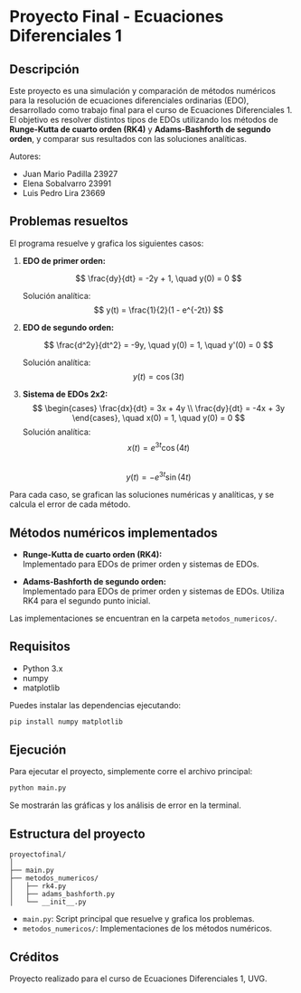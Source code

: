 # Proyecto Final - Ecuaciones Diferenciales 1

## Descripción

Este proyecto es una simulación y comparación de métodos numéricos para la resolución de ecuaciones diferenciales ordinarias (EDO), desarrollado como trabajo final para el curso de Ecuaciones Diferenciales 1. El objetivo es resolver distintos tipos de EDOs utilizando los métodos de **Runge-Kutta de cuarto orden (RK4)** y **Adams-Bashforth de segundo orden**, y comparar sus resultados con las soluciones analíticas.

Autores:

- Juan Mario Padilla 23927
- Elena Sobalvarro 23991
- Luis Pedro Lira 23669

## Problemas resueltos

El programa resuelve y grafica los siguientes casos:

1. **EDO de primer orden:**

   $$
   \frac{dy}{dt} = -2y + 1, \quad y(0) = 0
   $$

   Solución analítica: $$ y(t) = \frac{1}{2}(1 - e^{-2t}) $$

2. **EDO de segundo orden:**

   $$
   \frac{d^2y}{dt^2} = -9y, \quad y(0) = 1, \quad y'(0) = 0
   $$

   Solución analítica: $$ y(t) = \cos(3t) $$

3. **Sistema de EDOs 2x2:**
   $$
   \begin{cases}
   \frac{dx}{dt} = 3x + 4y \\
   \frac{dy}{dt} = -4x + 3y
   \end{cases}, \quad x(0) = 1, \quad y(0) = 0
   $$
   Solución analítica:  
   $$ x(t) = e^{3t}\cos(4t) $$  
   $$ y(t) = -e^{3t}\sin(4t) $$

Para cada caso, se grafican las soluciones numéricas y analíticas, y se calcula el error de cada método.

## Métodos numéricos implementados

- **Runge-Kutta de cuarto orden (RK4):**  
  Implementado para EDOs de primer orden y sistemas de EDOs.

- **Adams-Bashforth de segundo orden:**  
  Implementado para EDOs de primer orden y sistemas de EDOs. Utiliza RK4 para el segundo punto inicial.

Las implementaciones se encuentran en la carpeta `metodos_numericos/`.

## Requisitos

- Python 3.x
- numpy
- matplotlib

Puedes instalar las dependencias ejecutando:

```bash
pip install numpy matplotlib
```

## Ejecución

Para ejecutar el proyecto, simplemente corre el archivo principal:

```bash
python main.py
```

Se mostrarán las gráficas y los análisis de error en la terminal.

## Estructura del proyecto

```
proyectofinal/
│
├── main.py
├── metodos_numericos/
│   ├── rk4.py
│   ├── adams_bashforth.py
│   └── __init__.py
```

- `main.py`: Script principal que resuelve y grafica los problemas.
- `metodos_numericos/`: Implementaciones de los métodos numéricos.

## Créditos

Proyecto realizado para el curso de Ecuaciones Diferenciales 1, UVG.
